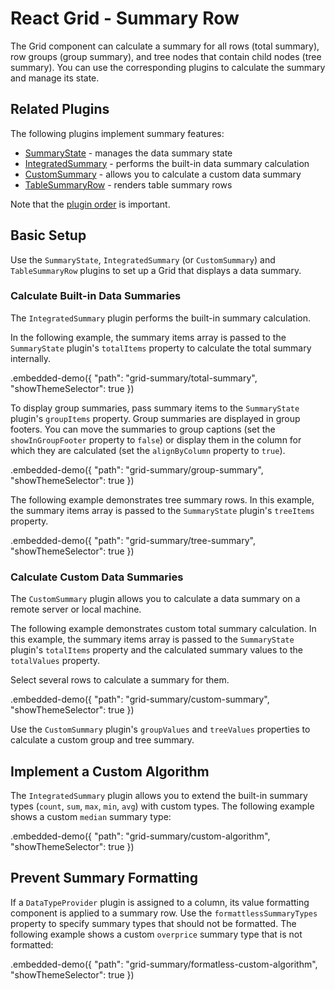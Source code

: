 # React Grid - Summary Row

The Grid component can calculate a summary for all rows (total summary), row groups (group summary), and tree nodes that contain child nodes (tree summary). You can use the corresponding plugins to calculate the summary and manage its state.

## Related Plugins

The following plugins implement summary features:

- [SummaryState](../reference/summary-state.md) - manages the data summary state
- [IntegratedSummary](../reference/integrated-summary.md) - performs the built-in data summary calculation
- [CustomSummary](../reference/custom-summary.md) - allows you to calculate a custom data summary
- [TableSummaryRow](../reference/table-summary-row.md) - renders table summary rows

Note that the [plugin order](./plugin-overview.md#plugin-order) is important.

## Basic Setup

Use the `SummaryState`, `IntegratedSummary` (or `CustomSummary`) and `TableSummaryRow` plugins to set up a Grid that displays a data summary.

### Calculate Built-in Data Summaries

The `IntegratedSummary` plugin performs the built-in summary calculation.

In the following example, the summary items array is passed to the `SummaryState` plugin's `totalItems` property to calculate the total summary internally.

.embedded-demo({ "path": "grid-summary/total-summary", "showThemeSelector": true })

To display group summaries, pass summary items to the `SummaryState` plugin's `groupItems` property. Group summaries are displayed in group footers. You can move the summaries to group captions (set the `showInGroupFooter` property to `false`) or display them in the column for which they are calculated (set the `alignByColumn` property to `true`).

.embedded-demo({ "path": "grid-summary/group-summary", "showThemeSelector": true })

The following example demonstrates tree summary rows. In this example, the summary items array is passed to the `SummaryState` plugin's `treeItems` property.

.embedded-demo({ "path": "grid-summary/tree-summary", "showThemeSelector": true })

### Calculate Custom Data Summaries

The `CustomSummary` plugin allows you to calculate a data summary on a remote server or local machine.

The following example demonstrates custom total summary calculation. In this example, the summary items array is passed to the `SummaryState` plugin's `totalItems` property and the calculated summary values to the `totalValues` property.

Select several rows to calculate a summary for them.

.embedded-demo({ "path": "grid-summary/custom-summary", "showThemeSelector": true })

Use the `CustomSummary` plugin's `groupValues` and `treeValues` properties to calculate a custom group and tree summary.

## Implement a Custom Algorithm

The `IntegratedSummary` plugin allows you to extend the built-in summary types (`count`, `sum`, `max`, `min`, `avg`) with custom types. The following example shows a custom `median` summary type:

.embedded-demo({ "path": "grid-summary/custom-algorithm", "showThemeSelector": true })

## Prevent Summary Formatting

If a `DataTypeProvider` plugin is assigned to a column, its value formatting component is applied to a summary row. Use the `formattlessSummaryTypes` property to specify summary types that should not be formatted. The following example shows a custom `overprice` summary type that is not formatted:

.embedded-demo({ "path": "grid-summary/formatless-custom-algorithm", "showThemeSelector": true })
